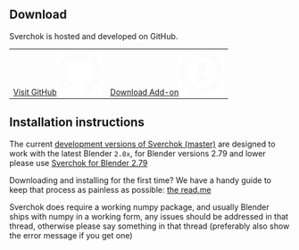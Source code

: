 ## Download

Sverchok is hosted and developed on GitHub.

<table class="sv_table_download">
  <tr>
    <td class="sv_tabledl-elem2">
        <a href="https://github.com/nortikin/sverchok/">
        Visit GitHub<img class="gh" src="svg/drawing_github.svg"></img>
        </a>
    </td>
    <td class="sv_tabledl-elem2">
        <a href="https://github.com/nortikin/sverchok/archive/master.zip">
        Download Add-on<img class="gh" src="svg/drawing_download.svg"></img>
        </a>
    </td>
  </tr>
</table>

## Installation instructions

The current [development versions of Sverchok (master)](https://github.com/nortikin/sverchok/archive/master.zip) are designed to work with the latest Blender `2.8x`, for Blender versions 2.79 and lower please use [Sverchok for Blender 2.79](https://github.com/nortikin/sverchok/archive/279_master.zip)

Downloading and installing for the first time? We have a handy guide to keep that process as painless as possible: [the read.me](https://github.com/nortikin/sverchok/#installation)

Sverchok does require a working numpy package, and usually Blender ships with numpy in a working form, any issues should be addressed in that thread, otherwise please say something in that thread (preferably also show the error message if you get one)
